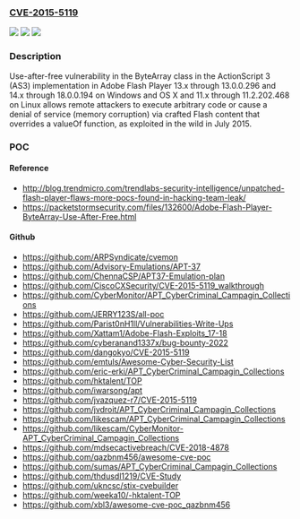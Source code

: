 ### [CVE-2015-5119](https://cve.mitre.org/cgi-bin/cvename.cgi?name=CVE-2015-5119)
![](https://img.shields.io/static/v1?label=Product&message=n%2Fa&color=blue)
![](https://img.shields.io/static/v1?label=Version&message=n%2Fa&color=blue)
![](https://img.shields.io/static/v1?label=Vulnerability&message=n%2Fa&color=brighgreen)

### Description

Use-after-free vulnerability in the ByteArray class in the ActionScript 3 (AS3) implementation in Adobe Flash Player 13.x through 13.0.0.296 and 14.x through 18.0.0.194 on Windows and OS X and 11.x through 11.2.202.468 on Linux allows remote attackers to execute arbitrary code or cause a denial of service (memory corruption) via crafted Flash content that overrides a valueOf function, as exploited in the wild in July 2015.

### POC

#### Reference
- http://blog.trendmicro.com/trendlabs-security-intelligence/unpatched-flash-player-flaws-more-pocs-found-in-hacking-team-leak/
- https://packetstormsecurity.com/files/132600/Adobe-Flash-Player-ByteArray-Use-After-Free.html

#### Github
- https://github.com/ARPSyndicate/cvemon
- https://github.com/Advisory-Emulations/APT-37
- https://github.com/ChennaCSP/APT37-Emulation-plan
- https://github.com/CiscoCXSecurity/CVE-2015-5119_walkthrough
- https://github.com/CyberMonitor/APT_CyberCriminal_Campagin_Collections
- https://github.com/JERRY123S/all-poc
- https://github.com/Parist0nH1ll/Vulnerabilities-Write-Ups
- https://github.com/Xattam1/Adobe-Flash-Exploits_17-18
- https://github.com/cyberanand1337x/bug-bounty-2022
- https://github.com/dangokyo/CVE-2015-5119
- https://github.com/emtuls/Awesome-Cyber-Security-List
- https://github.com/eric-erki/APT_CyberCriminal_Campagin_Collections
- https://github.com/hktalent/TOP
- https://github.com/iwarsong/apt
- https://github.com/jvazquez-r7/CVE-2015-5119
- https://github.com/jvdroit/APT_CyberCriminal_Campagin_Collections
- https://github.com/likescam/APT_CyberCriminal_Campagin_Collections
- https://github.com/likescam/CyberMonitor-APT_CyberCriminal_Campagin_Collections
- https://github.com/mdsecactivebreach/CVE-2018-4878
- https://github.com/qazbnm456/awesome-cve-poc
- https://github.com/sumas/APT_CyberCriminal_Campagin_Collections
- https://github.com/thdusdl1219/CVE-Study
- https://github.com/ukncsc/stix-cvebuilder
- https://github.com/weeka10/-hktalent-TOP
- https://github.com/xbl3/awesome-cve-poc_qazbnm456


